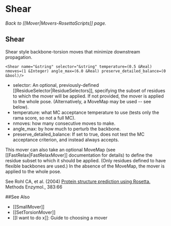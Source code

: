 # Shear
*Back to [[Mover|Movers-RosettaScripts]] page.*
## Shear

Shear style backbone-torsion moves that minimize downstream propagation.

```
<Shear name="&string" selector="&string" temperature=(0.5 &Real) nmoves=(1 &Integer) angle_max=(6.0 &Real) preserve_detailed_balance=(0 &bool)/>
```

-   selector: An optional, previously-defined [[ResidueSelector|ResidueSelectors]], specifying the subset of residues to which the mover will be applied.  If not provided, the mover is applied to the whole pose.  (Alternatively, a MoveMap may be used -- see below).
-   temperature: what MC acceptance temperature to use (tests only the rama score, so not a full MC).
-   nmoves: how many consecutive moves to make.
-   angle\_max: by how much to perturb the backbone.
-   preserve\_detailed\_balance: If set to true, does not test the MC acceptance criterion, and instead always accepts.

This mover can also take an optional MoveMap (see [[FastRelax|FastRelaxMover]] documentation for details) to define the residue subset to which it should be applied.  (Only residues defined to have flexible backbones are used.)  In the absence of the MoveMap, the mover is applied to the whole pose.

See Rohl CA, et al. (2004) [Protein structure prediction using Rosetta.](http://www.sciencedirect.com/science/article/pii/S0076687904830040) Methods Enzymol., 383:66


##See Also

* [[SmallMover]]
* [[SetTorsionMover]]
* [[I want to do x]]: Guide to choosing a mover
